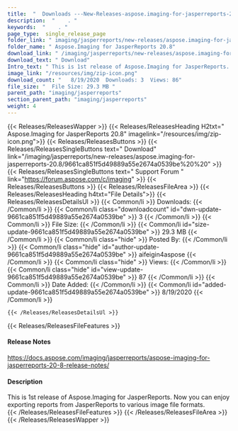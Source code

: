 ```yaml
---
title:  "  Downloads ---New-Releases-aspose.imaging-for-jasperreports-20.8 . " 
description:  "    . " 
keywords:  "    . " 
page_type:  single_release_page
folder_link: " imaging/jasperreports/new-releases/aspose.imaging-for-jasperreports-20.8/"
folder_name: " Aspose.Imaging for JasperReports 20.8"
download_link: " /imaging/jasperreports/new-releases/aspose.imaging-for-jasperreports-20.8/9661ca851f5d49889a55e2674a0539be"
download_text: " Download"
Intro_text: " This is 1st release of Aspose.Imaging for JasperReports. Now you can enjoy expor..."
image_link: "/resources/img/zip-icon.png"
download_count: "   8/19/2020  Downloads: 3  Views: 86"
file_size: "  File Size: 29.3 MB "
parent_path: "imaging/jasperreports"
section_parent_path: "imaging/jasperreports"
weight: 4 
---
```


{{< Releases/ReleasesWapper >}}
  {{< Releases/ReleasesHeading H2txt=" Aspose.Imaging for JasperReports 20.8" imagelink="/resources/img/zip-icon.png">}}
  {{< Releases/ReleasesButtons >}}
    {{< Releases/ReleasesSingleButtons text=" Download" link="/imaging/jasperreports/new-releases/aspose.imaging-for-jasperreports-20.8/9661ca851f5d49889a55e2674a0539be%20%20" >}}
    {{< Releases/ReleasesSingleButtons text=" Support Forum " link="https://forum.aspose.com/c/imaging" >}}
  {{< Releases/ReleasesButtons >}}
  {{< Releases/ReleasesFileArea >}}
    {{< Releases/ReleasesHeading h4txt="File Details">}}
    {{< Releases/ReleasesDetailsUl >}}
            {{< Common/li  >}} Downloads: {{< /Common/li >}} 
      {{< Common/li class="downloadcount" id="dwn-update-9661ca851f5d49889a55e2674a0539be" >}} 3 {{< /Common/li >}} 
      {{< Common/li  >}} File Size: {{< /Common/li >}} 
      {{< Common/li id="size-update-9661ca851f5d49889a55e2674a0539be" >}} 29.3 MB {{< /Common/li >}} 
      {{< Common/li  class="hide" >}} Posted By: {{< /Common/li >}} 
      {{< Common/li class="hide" id="author-update-9661ca851f5d49889a55e2674a0539be" >}} aifeigin4aspose {{< /Common/li >}} 
      {{< Common/li class="hide"  >}} Views: {{< /Common/li >}} 
      {{< Common/li class="hide" id="view-update-9661ca851f5d49889a55e2674a0539be" >}} 87 {{< /Common/li >}} 
      {{< Common/li  >}} Date Added: {{< /Common/li >}} 
      {{< Common/li id="added-update-9661ca851f5d49889a55e2674a0539be" >}} 8/19/2020 {{< /Common/li >}} 

    {{< /Releases/ReleasesDetailsUl >}}

  {{< Releases/ReleasesFileFeatures >}}
      <h4>Release Notes</h4><div><a href="https://docs.aspose.com/imaging/jasperreports/aspose-imaging-for-jasperreports-20-8-release-notes/">https://docs.aspose.com/imaging/jasperreports/aspose-imaging-for-jasperreports-20-8-release-notes/</a></div><h4>Description</h4><div class="HTMLDescription">This is 1st release of Aspose.Imaging for JasperReports. Now you can enjoy exporting reports from JasperReports to various image file formats.</div>
  {{< /Releases/ReleasesFileFeatures >}}
 {{< /Releases/ReleasesFileArea >}}
{{< /Releases/ReleasesWapper >}}


